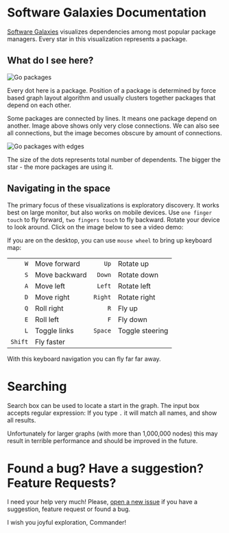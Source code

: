 # Software Galaxies Documentation

[Software Galaxies](https://anvaka.github.io/pm/#/) visualizes dependencies among most popular package managers.
Every star in this visualization represents a package.

## What do I see here?

![Go packages](https://raw.githubusercontent.com/anvaka/pm/master/images/go_image.png)

Every dot here is a package. Position of a package is determined by
force based graph layout algorithm and usually clusters together packages
that depend on each other.

Some packages are connected by lines. It means one package depend on another.
Image above shows only very close connections. We can also see all connections,
but the image becomes obscure by amount of connections.

![Go packages with edges](https://raw.githubusercontent.com/anvaka/pm/master/images/go_image_all_links.png)

The size of the dots represents total number of dependents. The bigger the star - 
the more packages are using it.

## Navigating in the space

The primary focus of these visualizations is exploratory discovery. It works
best on large monitor, but also works on mobile devices. Use `one finger touch`
to fly forward, `two fingers touch` to fly backward. Rotate your device
to look around. Click on the image below to see a video demo:

If you are on the desktop, you can use `mouse wheel` to bring up keyboard map:

|    |    |    |   |
|---:|:---|---:|---|
| `W`  | Move forward  | `Up` |Rotate up|
| `S`  | Move backward  | `Down`  |Rotate down |
| `A`  | Move left  |`Left`|Rotate left|
| `D`  | Move right  |`Right` | Rotate right|
| `Q`  | Roll right  |`R` | Fly up|
| `E`  | Roll left  |`F` | Fly down|
| `L`  | Toggle links  | `Space` | Toggle steering |
| `Shift`  | Fly faster  |  |  |

With this keyboard navigation you can fly far far away.

# Searching

Search box can be used to locate a start in the graph. The input box accepts
regular expression: If you type `.` it will match all names, and show all results.

Unfortunately for larger graphs (with more than 1,000,000 nodes) this may result
in terrible performance and should be improved in the future.


# Found a bug? Have a suggestion? Feature Requests?

I need your help very much! Please, [open a new issue](https://github.com/anvaka/pm/issues/new)
if you have a suggestion, feature request or found a bug.

I wish you joyful exploration, Commander!
